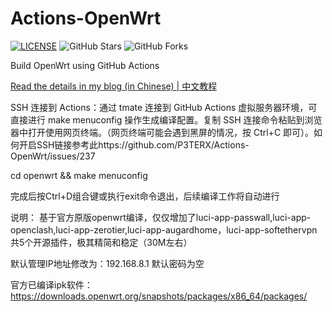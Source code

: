 # Actions-OpenWrt

[![LICENSE](https://img.shields.io/github/license/mashape/apistatus.svg?style=flat-square&label=LICENSE)](https://github.com/P3TERX/Actions-OpenWrt/blob/master/LICENSE)
![GitHub Stars](https://img.shields.io/github/stars/P3TERX/Actions-OpenWrt.svg?style=flat-square&label=Stars&logo=github)
![GitHub Forks](https://img.shields.io/github/forks/P3TERX/Actions-OpenWrt.svg?style=flat-square&label=Forks&logo=github)

Build OpenWrt using GitHub Actions

[Read the details in my blog (in Chinese) | 中文教程](https://p3terx.com/archives/build-openwrt-with-github-actions.html)

SSH 连接到 Actions：通过 tmate 连接到 GitHub Actions 虚拟服务器环境，可直接进行 make menuconfig 操作生成编译配置。复制 SSH 连接命令粘贴到浏览器中打开使用网页终端。（网页终端可能会遇到黑屏的情况，按 Ctrl+C 即可）。如何开启SSH链接参考此https://github.com/P3TERX/Actions-OpenWrt/issues/237

cd openwrt && make menuconfig

完成后按Ctrl+D组合键或执行exit命令退出，后续编译工作将自动进行


说明：
基于官方原版openwrt编译，仅仅增加了luci-app-passwall,luci-app-openclash,luci-app-zerotier,luci-app-augardhome，luci-app-softethervpn共5个开源插件，极其精简和稳定（30M左右）

默认管理IP地址修改为：192.168.8.1
默认密码为空

官方已编译ipk软件：https://downloads.openwrt.org/snapshots/packages/x86_64/packages/

